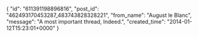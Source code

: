  {
   "id": "611391198896816",
   "post_id": "462493170453287_483743828328221",
   "from_name": "August le Blanc",
   "message": "A most important thread, Indeed.",
   "created_time": "2014-01-12T15:23:01+0000"
 }
